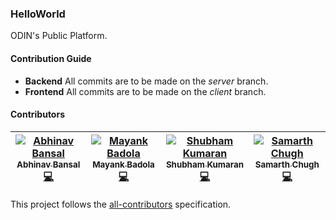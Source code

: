 
### HelloWorld
ODIN's Public Platform.

#### Contribution Guide
* **Backend**
  All commits are to be made on the _server_ branch.
* **Frontend**
  All commits are to be made on the _client_ branch.

#### Contributors
<!-- Contributors START
Abhinav_Bansal ab-decoded https://github.com/ab-decoded code
Mayank_Badola mbad0la https://github.com/mbad0la code
Shubham_Kumaran shubhamkrm https://github.com/shubhamkrm code
Samarth_Chugh samakha https://github.com/samakha code
Contributors END -->
<!-- Contributors table START -->
| [![Abhinav Bansal](https://avatars.githubusercontent.com/ab-decoded?s=100)<br /><sub>Abhinav Bansal</sub>](https://github.com/ab-decoded)<br />[💻](https://github.com/mbad0la/HelloWorld/commits?author=ab-decoded) | [![Mayank Badola](https://avatars.githubusercontent.com/mbad0la?s=100)<br /><sub>Mayank Badola</sub>](https://github.com/mbad0la)<br />[💻](https://github.com/mbad0la/HelloWorld/commits?author=mbad0la) | [![Shubham Kumaran](https://avatars.githubusercontent.com/shubhamkrm?s=100)<br /><sub>Shubham Kumaran</sub>](https://github.com/shubhamkrm)<br />[💻](https://github.com/mbad0la/HelloWorld/commits?author=shubhamkrm) | [![Samarth Chugh](https://avatars.githubusercontent.com/samakha?s=100)<br /><sub>Samarth Chugh</sub>](https://github.com/samakha)<br />[💻](https://github.com/mbad0la/HelloWorld/commits?author=samakha) |
| :---: | :---: | :---: | :---: |
<!-- Contributors table END -->
This project follows the [all-contributors](https://github.com/kentcdodds/all-contributors) specification.
